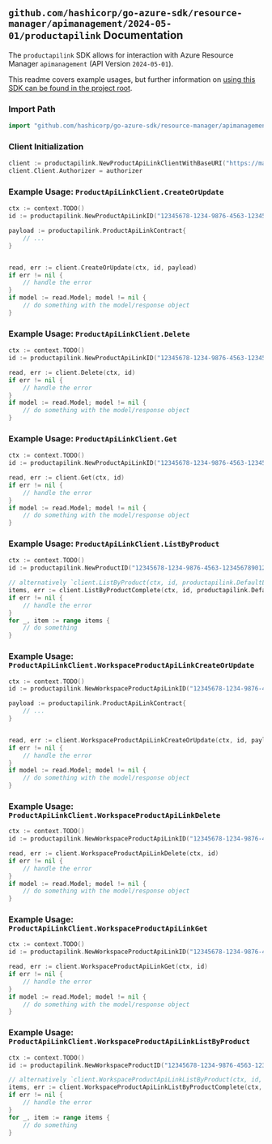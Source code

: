 
## `github.com/hashicorp/go-azure-sdk/resource-manager/apimanagement/2024-05-01/productapilink` Documentation

The `productapilink` SDK allows for interaction with Azure Resource Manager `apimanagement` (API Version `2024-05-01`).

This readme covers example usages, but further information on [using this SDK can be found in the project root](https://github.com/hashicorp/go-azure-sdk/tree/main/docs).

### Import Path

```go
import "github.com/hashicorp/go-azure-sdk/resource-manager/apimanagement/2024-05-01/productapilink"
```


### Client Initialization

```go
client := productapilink.NewProductApiLinkClientWithBaseURI("https://management.azure.com")
client.Client.Authorizer = authorizer
```


### Example Usage: `ProductApiLinkClient.CreateOrUpdate`

```go
ctx := context.TODO()
id := productapilink.NewProductApiLinkID("12345678-1234-9876-4563-123456789012", "example-resource-group", "serviceValue", "productIdValue", "apiLinkIdValue")

payload := productapilink.ProductApiLinkContract{
	// ...
}


read, err := client.CreateOrUpdate(ctx, id, payload)
if err != nil {
	// handle the error
}
if model := read.Model; model != nil {
	// do something with the model/response object
}
```


### Example Usage: `ProductApiLinkClient.Delete`

```go
ctx := context.TODO()
id := productapilink.NewProductApiLinkID("12345678-1234-9876-4563-123456789012", "example-resource-group", "serviceValue", "productIdValue", "apiLinkIdValue")

read, err := client.Delete(ctx, id)
if err != nil {
	// handle the error
}
if model := read.Model; model != nil {
	// do something with the model/response object
}
```


### Example Usage: `ProductApiLinkClient.Get`

```go
ctx := context.TODO()
id := productapilink.NewProductApiLinkID("12345678-1234-9876-4563-123456789012", "example-resource-group", "serviceValue", "productIdValue", "apiLinkIdValue")

read, err := client.Get(ctx, id)
if err != nil {
	// handle the error
}
if model := read.Model; model != nil {
	// do something with the model/response object
}
```


### Example Usage: `ProductApiLinkClient.ListByProduct`

```go
ctx := context.TODO()
id := productapilink.NewProductID("12345678-1234-9876-4563-123456789012", "example-resource-group", "serviceValue", "productIdValue")

// alternatively `client.ListByProduct(ctx, id, productapilink.DefaultListByProductOperationOptions())` can be used to do batched pagination
items, err := client.ListByProductComplete(ctx, id, productapilink.DefaultListByProductOperationOptions())
if err != nil {
	// handle the error
}
for _, item := range items {
	// do something
}
```


### Example Usage: `ProductApiLinkClient.WorkspaceProductApiLinkCreateOrUpdate`

```go
ctx := context.TODO()
id := productapilink.NewWorkspaceProductApiLinkID("12345678-1234-9876-4563-123456789012", "example-resource-group", "serviceValue", "workspaceIdValue", "productIdValue", "apiLinkIdValue")

payload := productapilink.ProductApiLinkContract{
	// ...
}


read, err := client.WorkspaceProductApiLinkCreateOrUpdate(ctx, id, payload)
if err != nil {
	// handle the error
}
if model := read.Model; model != nil {
	// do something with the model/response object
}
```


### Example Usage: `ProductApiLinkClient.WorkspaceProductApiLinkDelete`

```go
ctx := context.TODO()
id := productapilink.NewWorkspaceProductApiLinkID("12345678-1234-9876-4563-123456789012", "example-resource-group", "serviceValue", "workspaceIdValue", "productIdValue", "apiLinkIdValue")

read, err := client.WorkspaceProductApiLinkDelete(ctx, id)
if err != nil {
	// handle the error
}
if model := read.Model; model != nil {
	// do something with the model/response object
}
```


### Example Usage: `ProductApiLinkClient.WorkspaceProductApiLinkGet`

```go
ctx := context.TODO()
id := productapilink.NewWorkspaceProductApiLinkID("12345678-1234-9876-4563-123456789012", "example-resource-group", "serviceValue", "workspaceIdValue", "productIdValue", "apiLinkIdValue")

read, err := client.WorkspaceProductApiLinkGet(ctx, id)
if err != nil {
	// handle the error
}
if model := read.Model; model != nil {
	// do something with the model/response object
}
```


### Example Usage: `ProductApiLinkClient.WorkspaceProductApiLinkListByProduct`

```go
ctx := context.TODO()
id := productapilink.NewWorkspaceProductID("12345678-1234-9876-4563-123456789012", "example-resource-group", "serviceValue", "workspaceIdValue", "productIdValue")

// alternatively `client.WorkspaceProductApiLinkListByProduct(ctx, id, productapilink.DefaultWorkspaceProductApiLinkListByProductOperationOptions())` can be used to do batched pagination
items, err := client.WorkspaceProductApiLinkListByProductComplete(ctx, id, productapilink.DefaultWorkspaceProductApiLinkListByProductOperationOptions())
if err != nil {
	// handle the error
}
for _, item := range items {
	// do something
}
```
